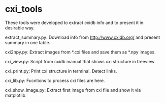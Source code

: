 # cxi_tools
These tools were developed to extract cxidb info and to present it in desirable way.

extract_summary.py:
Download info from http://www.cxidb.org/ and present summary in one table.

cxi2npy.py:
Extract images from \*.cxi files and save them as \*.npy images.

cxi_view.py:
Script from cxidb manual that shows cxi structure in treeview.

cxi_print.py:
Print cxi structure in terminal. Detect links.

cxi_lib.py:
Fucntions to process cxi files are here.

cxi_show_image.py:
Extract first image from cxi file and show it via matplotlib.
